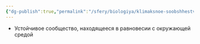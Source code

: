 ```yaml
---
{"dg-publish":true,"permalink":"/sfery/biologiya/klimaksnoe-soobshhestvo/","tags":["Экология"]}
---
```


- Устойчивое сообщество, находящееся в равновесии с окружающей средой 